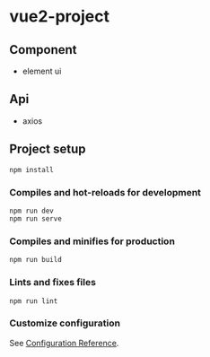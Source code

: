# vue2-project

## Component

- element ui

## Api

- axios

## Project setup

```
npm install
```

### Compiles and hot-reloads for development

```
npm run dev
npm run serve
```

### Compiles and minifies for production

```
npm run build
```

### Lints and fixes files

```
npm run lint
```

### Customize configuration

See [Configuration Reference](https://cli.vuejs.org/config/).

